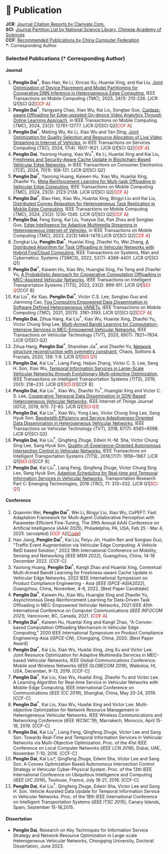 # 📖 Publication

**JCR**: <a href="https://jcr.clarivate.com/jcr/home" class="no-underline">Journal Citation Reports by Clarivate Com.</a>    
**SCI**: <a href="https://www.fenqubiao.com" class="no-underline">Journal Partition List by National Science Library, Chinese Academy of Sciences</a>    
**CCF**: <a href="https://www.ccf.org.cn/Academic_Evaluation/By_category/" class="no-underline">Recommended Publications by China Computer Federation</a>    
**\***: Corresponding Author

<!-- #### Preprint -->
### Selected Publications (**\*** Corresponding Author)
#### Journal
1. **Penglin Dai**<sup>**\***</sup>, Biao Han, Ke Li, Xincao Xu, Huanlai Xing, and Kai Liu, <a href="https://ieeexplore.ieee.org/abstract/document/10675335" class="no-underline">Joint Optimization of Device Placement and Model Partitioning for Cooperative DNN Inference in Heterogeneous Edge Computing</a>, IEEE Transactions on Mobile Computing (*TMC*), 2025, 24(1): 210-226. [JCR Q1\|SCI Q2\|<font color="red">CCF A</font>]
2. **Penglin Dai**<sup>**\***</sup>, Yangyang Chao, Xiao Wu, Kai Liu, Songtao Guo, <a href="https://ieeexplore.ieee.org/document/10570213" class="no-underline">Context-aware Offloading for Edge-assisted On-device Video Analytics Through Online Learning Approach</a>, in IEEE Transactions on Mobile Computing (*TMC*), 2024, 23(2): 12761-12777. [JCR Q1\|SCI Q2\|<font color="red">CCF A</font>]
3. **Penglin Dai**<sup>**\***</sup>, Meiting Wu, Ke Li, Xiao Wu and Yan Ding, <a href="https://ieeexplore.ieee.org/document/10379126" class="no-underline">Joint Optimization for Quality Selection and Resource Allocation of Live Video Streaming in Internet of Vehicles</a>, in IEEE Transactions on Services Computing (*TSC*), 2024, 17(4): 1607-1621. [JCR Q1\|SCI Q2\|<font color="red">CCF A</font>]
4. **Penglin Dai**, Yaorong Huang, Xiao Wu<sup>**\***</sup>, Ke Li, Huanlai Xing and Kai Liu, <a href="https://ieeexplore.ieee.org/document/10371406" class="no-underline">Freshness and Security-Aware Cache Update in Blockchain-Based Vehicular Edge Networks</a>, in IEEE Transactions on Consumer Electronics (*TCE*), 2024, 70(1): 108-121. [JCR Q1\|SCI Q2]
5. **Penglin Dai**<sup>**\***</sup>, Yaorong Huang, Kaiwen Hu, Xiao Wu, Huanlai Xing, Zhaofei Yu, <a href="https://ieeexplore.ieee.org/document/10050793" class="no-underline">Meta Reinforcement Learning for Multi-task Offloading in Vehicular Edge Computing</a>, IEEE Transactions on Mobile Computing (*TMC*), 2024, 23(3): 2123-2138. [JCR Q1\|SCI Q2\|<font color="red">CCF A</font>]
6. **Penglin Dai**<sup>**\***</sup>, Biao Han, Xiao Wu, Huanlai Xing, Bingyi Liu and Kai Liu, <a href="https://ieeexplore.ieee.org/document/9999483" class="no-underline">Distributed Convex Relaxation for Heterogeneous Task Replication in Mobile Edge Computing</a>, IEEE Transactions on Mobile Computing (*TMC*), 2024, 23(2): 1230-1245. [JCR Q1\|SCI Q2\|<font color="red">CCF A</font>]
7. **Penglin Dai**, Feng Song, Kai Liu, Yueyue Dai, Pan Zhou and Songtao Guo, <a href="https://ieeexplore.ieee.org/document/9519528" class="no-underline">Edge Intelligence for Adaptive Multimedia Streaming in Heterogeneous Internet of Vehicles</a>, in IEEE Transactions on Mobile Computing (*TMC*), 2023, 22(3):1464-1478.[JCR Q1\|SCI Q2\|<font color="red">CCF A</font>]
8. Zongkai Liu, **Penglin Dai**<sup>**\***</sup>, Huanlai Xing, Zhaofei Yu, Wei Zhang, <a href="https://ieeexplore.ieee.org/document/9495832" class="no-underline">A Distributed Algorithm for Task Offloading in Vehicular Networks with Hybrid Fog/Cloud Computing</a>, IEEE Transactions on Systems, Man and Cybernetics: Systems (*TSMCS*), 2022, 52(7): 4388-4401. [JCR Q1\|SCI Q1]
9. **Penglin Dai**<sup>**\***</sup>, Kaiwen Hu, Xiao Wu, Huanglai Xing, Fei Teng and Zhaofei Yu, <a href="https://ieeexplore.ieee.org/document/9180064" class="no-underline">A Probabilistic Approach for Cooperative Computation Offloading in MEC-Assisted Vehicular Networks</a>, IEEE Transactions on Intelligent Transportation Systems (*TITS*), 2022, 23(2): 899-911. [JCR Q1\|<font color="red">SCI Q1</font>\|CCF B]
10. Kai Liu<sup>**\***</sup>, Ke Xiao, **Penglin Dai**<sup>**\***</sup>, Victor C.S. Lee, Songtao Guo and Jiannong Cao, <a href="https://ieeexplore.ieee.org/document/9099632" class="no-underline">Fog Computing Empowered Data Dissemination in Software Defined Heterogeneous VANETs</a>, IEEE Transactions on Mobile Computing (*TMC*), 2021, 20(11): 3181-3193. [JCR Q1\|SCI Q2\|<font color="red">CCF A</font>]
11. **Penglin Dai**, Zihua Hang, Kai Liu<sup>**\***</sup>, Xiao Wu, Huanlai Xing, Zhaofei Yu, Victor Chung Sing Lee, <a href="https://ieeexplore.ieee.org/document/9082866" class="no-underline">Multi-Armed Bandit Learning for Computation-Intensive Services in MEC-Empowered Vehicular Networks</a>, IEEE Transactions on Vehicular Technology (*TVT*), 2020, 69(7): 7821~7834. [JCR Q1\|SCI Q2]
12. Zihua Hang, **Penglin Dai**<sup>**\***</sup>, Shanshan Jia<sup>**\***</sup>, and Zhaofei Yu, <a href="https://www.sciencedirect.com/science/article/pii/S0960077920306834" class="no-underline">Network structure reconstruction with symmetry constraint</a>, Chaos, Solitons & Fractals, 2020, 139: 1-9. [JCR Q1\|<font color="red">SCI Q1</font>]
13. **Penglin Dai**, Kai Liu<sup>**\***</sup>, Liang Feng, Haijun Zhang, Victor C. S. Lee, Sang H. Son, Xiao Wu, <a href="https://ieeexplore.ieee.org/document/8315121" class="no-underline">Temporal Information Services in Large-Scale Vehicular Networks through Evolutionary Multi-objective Optimization</a>, IEEE Transactions on Intelligent Transportation Systems (*TITS*), 2019, 20(1): 218~231. [JCR Q1\|<font color="red">SCI Q1</font>\|CCF B]
14. **Penglin Dai**, Kai Liu<sup>**\***</sup>, Xiao Wu, Zhaofei Yu<sup>**\***</sup>, Huanglai Xing and Victor C. S. Lee, <a href="https://ieeexplore.ieee.org/document/8474352" class="no-underline">Cooperative Temporal Data Dissemination in SDN-Based Heterogeneous Vehicular Networks</a>, IEEE Internet of Things Journal (*IOTJ*), 2019, 6(1): 72-83. [JCR Q1\|<font color="red">SCI Q1</font>]
15. **Penglin Dai**, Kai Liu<sup>**\***</sup>, Xiao Wu, Yong Liao, Victor Chung Sing Lee, Sang Hyuk Son, <a href="https://ieeexplore.ieee.org/document/8307103" class="no-underline">Bandwidth Efficiency and Service Adaptiveness Oriented Data Dissemination in Heterogeneous Vehicular Networks</a>, IEEE Transactions on Vehicular Technology (*TVT*), 2018, 67(7): 6585~6598. [JCR Q1\|SCI Q2]
16. **Penglin Dai**, Kai Liu<sup>**\***</sup>, Qingfeng Zhuge, Edwin H.-M. Sha, Victor Chung Sing Lee, Sang Hyuk Son, <a href="https://ieeexplore.ieee.org/document/7398024" class="no-underline">Quality-of-Experience-Oriented Autonomous Intersection Control in Vehicular Networks</a>, IEEE Transactions on Intelligent Transportation Systems (*TITS*), 2016,17(7): 1956~1967. [JCR Q1\|<font color="red">SCI Q1</font>\|CCF B]
17. **Penglin Dai**, Kai Liu<sup>**\***</sup>, Liang Feng, Qingfeng Zhuge, Victor Chung Sing Lee, Sang Hyuk Son, <a href="https://www.sciencedirect.com/science/article/pii/S0968090X16301395" class="no-underline">Adaptive Scheduling for Real-time and Temporal Information Services in Vehicular Networks</a>, Transportation Research Part C: Emerging Technologies, 2016 (*TRC*), 71: 313~332. [JCR Q1\|<font color="red">SCI Q1</font>]

<!-- 3. Kai Liu<sup>**\***</sup>, **Xincao Xu**<sup>**\***</sup>, Penglin Dai, and Biwen Chen, <a href="https://ieeexplore.ieee.org/document/10261503" class="no-underline">Cooperative Sensing and Uploading for Quality-Cost Tradeoff of Digital Twins in VEC</a>, IEEE Transactions on Consumer Electronics (*TCE*), volume 70, issue 1, pp. 3414-3625, February 2024. IF: 4.3 (2022), 3.9 (5-year) [JCR Q2\|SCI Q2] [![](https://img.shields.io/badge/-BibTeX-blue?labelColor=white&color=F5F5F5&logo=latex&logoColor=008080)](https://neardws-1257861591.cos.ap-shanghai.myqcloud.com/neardws/bib/liu2023cooperative.bib) [![](https://img.shields.io/badge/dynamic/json?logo=Google%20Scholar&url=https%3A%2F%2Fcdn.jsdelivr.net%2Fgh%2FNeardws%2Fneardws.github.io@google-scholar-stats%2Fgs_data.json&query=$['publications']['DK5avZUAAAAJ:SdhP9T11ey4C']['num_citations']&labelColor=f6f6f6&color=9cf&style=flat&label=Citations)](https://scholar.google.com/citations?view_op=view_citation&hl=en&user=DK5avZUAAAAJ&citation_for_view=DK5avZUAAAAJ:SdhP9T11ey4C) [![](https://img.shields.io/github/stars/neardws/MAMO-Deep-Reinforcement-Learning?style=social)](https://github.com/neardws/MAMO-Deep-Reinforcement-Learning) -->

#### Conference

1. Quanmin Wei, **Penglin Dai**<sup>**\***</sup>, Wei Li, Bingyi Liu, Xiao Wu, CoPEFT: Fast Adaptation Framework for Multi-Agent Collaborative Perception with Parameter-Efficient Fine-Tuning, The 39th Annual AAAI Conference on Artificial Intelligence (*AAAI 2025*),  Philadelphia, PA, USA, Feb 25 - Mar 4, 2025. (accepted) [<font color="red">CCF A</font>][<a href="https://github.com/fengxueguiren/CoPEFT" class="no-underline"><font color="red">Code</font></a>]
2. Hao Jiang, **Penglin Dai**<sup>**\***</sup>, Kai Liu, Feiyu Jin, Hualin Ren and Songtao Guo, "Traffic Event Augmentation via Vehicular Edge Computing: A Vehicle ReID based Solution," 2022 18th International Conference on Mobility, Sensing and Networking (*IEEE MSN 2022*), Guangzhou, China, 14-16 December 2022. [CCF-C]
3. Yaorong Huang, **Penglin Dai**<sup>**\***</sup>, Kangli Zhao and Huanlai Xing, Contextual Multi-Armed Bandit Learning for Freshness-aware Cache Update in Vehicular Edge Networks, 2022 IEEE International Symposium on Product Compliance Engineering - Asia (*IEEE ISPCE-ASIA2022*), Guangzhou, China, November, 4-6, 2022. [Best Paper Candidate]
4. **Penglin Dai**<sup>**\***</sup>, Kaiwen Hu, Xiao Wu, Huanglai Xing and Zhaofei Yu, Asynchronous Deep Reinforcement Learning for Data-Driven Task Offloading in MEC-Empowered Vehicular Networks, 2021 IEEE 40th International Conference on Computer Communications (*IEEE INFOCOM 2021*), Vancouver, BC, Canada, 2021. [<font color="red">CCF A</font>]
5. **Penglin Dai**<sup>**\***</sup>, Kaiwen Hu, Huanlai Xing and Kangli Zhao, "A Convex-based Computation Offloading Mechanism in Vehicular Edge Computing," 2020 IEEE International Symposium on Product Compliance Engineering-Asia (*ISPCE-CN*), Chongqing, China, 2020. [Best Paper Award]
6. **Penglin Dai**<sup>**\***</sup>, Kai Liu, Xiao Wu, Huailai Xing, Jing Xu and Victor Lee. Joint Resource Optimization for Adaptive Multimedia Services in MEC-based Vehicular Networks, IEEE Global Communications Conference: Mobile and Wireless Networks (*IEEE GLOBECOM 2019*), Waikoloa, HI, USA, December, 9-13, 2019. [CCF-C]
7. **Penglin Dai**<sup>**\***</sup>, Kai Liu, Xiao Wu, Huailai Xing, Zhaofei Yu and Victor Lee. A Learning Algorithm for Real-time Service in Vehicular Networks with Mobile-Edge Computing. IEEE International Conference on Communications (*IEEE ICC 2019*), Shanghai, China, May 20-24, 2019. [CCF-C]
8. **Penglin Dai**<sup>**\***</sup>, Kai Liu, Xiao Wu, Huailai Xing and Victor Lee. Multi-objective Optimization for Network Resource Management in Heterogeneous Vehicular Networks. IEEE Wireless Communications and Networking Conference (*IEEE WCNC’19*), Marrakech, Morocco, April 15-18, 2019. [CCF-C]
9. **Penglin Dai**, Kai Liu<sup>**\***</sup>, Liang Feng, Qingfeng Zhuge, Victor Lee and Sang Son. Towards Real-Time and Temporal Information Services in Vehicular Networks via Multi-Objective Optimization. Proc. of the 41st IEEE Conference on Local Computer Networks (*IEEE LCN 2016*), Dubai, UAE, November 7-10, 2016. [CCF-C]
10. **Penglin Dai**, Kai Liu*, Qingfeng Zhuge, Edwin Sha, Victor Lee and Sang Son. A Convex Optimization Based Autonomous Intersection Control Strategy in Vehicular Cyber-Physical System. Proc. of the 13th IEEE International Conference on Ubiquitous Intelligence and Computing (*IEEE UIC 2016*), Toulouse, France, July 18-21, 2016. [CCF-C]
11. **Penglin Dai**, Kai Liu<sup>**\***</sup>, Qingfeng Zhuge, Edwin Sha, Victor Lee and Sang H. Son. Vehicle Assisted Data Update for Temporal Information Service in Vehicular Networks. Proc. of the 18th IEEE International Conference on Intelligent Transportation Systems (*IEEE ITSC 2015*), Canary Islands, Spain, September 15-18,2015.




<!-- 1. Junyuan Wu, **Xincao Xu**<sup>**\***</sup>, Chuzhao Li, Hao Zhang, Ke Xiao, and Kai Liu, <a href="https://ieeexplore.ieee.org/document/10365900" class="no-underline">Quality-Cost Trade-off on Constructing Logical Views for Vehicular Cyber-Physical Systems: A Deep Reinforcement Learning Approach</a>, IEEE International Symposium on Product Compliance Engineering-Asia (*IEEE ISPCE-AS'23*), Shanghai, China, November 3-5, 2023. [![](https://img.shields.io/badge/-BibTeX-blue?labelColor=white&color=F5F5F5&logo=latex&logoColor=008080)](https://neardws-1257861591.cos.ap-shanghai.myqcloud.com/neardws/bib/wu2023quality.bib) [![](https://img.shields.io/badge/dynamic/json?logo=Google%20Scholar&url=https%3A%2F%2Fcdn.jsdelivr.net%2Fgh%2FNeardws%2Fneardws.github.io@google-scholar-stats%2Fgs_data.json&query=$['publications']['DK5avZUAAAAJ:ye4kPcJQO24C']['num_citations']&labelColor=f6f6f6&color=9cf&style=flat&label=Citations)](https://scholar.google.com/citations?view_op=view_citation&hl=en&user=DK5avZUAAAAJ&citation_for_view=DK5avZUAAAAJ:ye4kPcJQO24C)
2. **Xincao Xu**, Kai Liu<sup>**\***</sup>, Qisen Zhang, Hao Jiang, Ke Xiao, and Jiangtao Luo, <a href="https://ieeexplore.ieee.org/abstract/document/9921762" class="no-underline">Age of View: A New Metric for Evaluating Heterogeneous Information Fusion in Vehicular Cyber-Physical Systems</a>, IEEE International Conference on Intelligent Transportation Systems (*IEEE ITSC’22*), Macau, China, October 8-12, 2022. [![](https://img.shields.io/badge/-BibTeX-blue?labelColor=white&color=F5F5F5&logo=latex&logoColor=008080)](https://neardws-1257861591.cos.ap-shanghai.myqcloud.com/neardws/bib/xu2022age.bib) [![](https://img.shields.io/badge/-PDF-blue?logo=microsoftpowerpoint&logoColor=B7472A&labelColor=white&color=F5F5F5&style=flat)](https://neardws-1257861591.cos.ap-shanghai.myqcloud.com/2022/09/20220915013208ITSC2022_Sildes591.pdf) [![](https://img.shields.io/badge/dynamic/json?logo=Google%20Scholar&url=https%3A%2F%2Fcdn.jsdelivr.net%2Fgh%2FNeardws%2Fneardws.github.io@google-scholar-stats%2Fgs_data.json&query=$['publications']['DK5avZUAAAAJ:_B80troHkn4C']['num_citations']&labelColor=f6f6f6&color=9cf&style=flat&label=Citations)](https://scholar.google.com/citations?view_op=view_citation&hl=en&user=DK5avZUAAAAJ&citation_for_view=DK5avZUAAAAJ:_B80troHkn4C) [![](https://img.shields.io/github/stars/neardws/Age-of-View?style=social)](https://github.com/neardws/Age-of-View) [![](https://img.shields.io/youtube/views/iayUfkFCMcs?style=social)](https://youtu.be/iayUfkFCMcs) [![](https://img.shields.io/badge/dynamic/json?label=views&style=social&logo=bilibili&query=data.stat.view&url=https%3A%2F%2Fapi.bilibili.com%2Fx%2Fweb-interface%2Fview%3Fbvid%3DBV1UR4y197sT)](https://www.bilibili.com/video/BV1UR4y197sT)
3. Chunhui Liu, Kai Liu<sup>**\***</sup>, **Xincao Xu**, Hualing Ren, Feiyu Jin, and Songtao Guo, <a href="https://ieeexplore.ieee.org/abstract/document/9394299" class="no-underline">Real-time Task Offloading for Data and Computation Intensive Services in Vehicular Fog Computing Environments</a>, IEEE International Conference on Mobility, Sensing and Networking (*IEEE MSN’20*), Tokyo, Japan, December 17-19, 2020. [![](https://img.shields.io/badge/-BibTeX-blue?labelColor=white&color=F5F5F5&logo=latex&logoColor=008080)](https://neardws-1257861591.cos.ap-shanghai.myqcloud.com/neardws/bib/liu2020real.bib) [![](https://img.shields.io/badge/dynamic/json?logo=Google%20Scholar&url=https%3A%2F%2Fcdn.jsdelivr.net%2Fgh%2FNeardws%2Fneardws.github.io@google-scholar-stats%2Fgs_data.json&query=$['publications']['DK5avZUAAAAJ:sSrBHYA8nusC']['num_citations']&labelColor=f6f6f6&color=9cf&style=flat&label=Citations)](https://scholar.google.com/citations?view_op=view_citation&hl=en&user=DK5avZUAAAAJ&citation_for_view=DK5avZUAAAAJ:sSrBHYA8nusC)
4. Yi Zhou, Kai Liu<sup>**\***</sup>, **Xincao Xu**, Chunhui Liu, Liang Feng, and Chao Chen, <a href="https://link.springer.com/chapter/10.1007/978-981-15-7670-6_38" class="no-underline">Multi-period Distributed Delay-sensitive Tasks Offloading in a Two-layer Vehicular Fog Computing Architecture</a>, International Conference on Neural Computing and Applications (*NCAA’20*), Shenzhen, China, July 3-6, 2020. [![](https://img.shields.io/badge/-BibTeX-blue?labelColor=white&color=F5F5F5&logo=latex&logoColor=008080)](https://neardws-1257861591.cos.ap-shanghai.myqcloud.com/neardws/bib/zhou2020multi.bib) [![](https://img.shields.io/badge/dynamic/json?logo=Google%20Scholar&url=https%3A%2F%2Fcdn.jsdelivr.net%2Fgh%2FNeardws%2Fneardws.github.io@google-scholar-stats%2Fgs_data.json&query=$['publications']['DK5avZUAAAAJ:vRqMK49ujn8C']['num_citations']&labelColor=f6f6f6&color=9cf&style=flat&label=Citations)](https://scholar.google.com/citations?view_op=view_citation&hl=en&user=DK5avZUAAAAJ&citation_for_view=DK5avZUAAAAJ:vRqMK49ujn8C)
5. Yi Zhou, Kai Liu<sup>**\***</sup>, **Xincao Xu**, Songtao Guo, Zhou Wu, Victor Lee, and Sang Son, <a href="https://ieeexplore.ieee.org/document/9045579" class="no-underline">Distributed Scheduling for Time-Critical Tasks in a Two-layer Vehicular Fog Computing Architecture</a>, IEEE Consumer Communications and Networking Conference (*IEEE CCNC’20*), Las Vegas, USA, January 11-14, 2020. [![](https://img.shields.io/badge/-BibTeX-blue?labelColor=white&color=F5F5F5&logo=latex&logoColor=008080)](https://neardws-1257861591.cos.ap-shanghai.myqcloud.com/neardws/bib/zhou2020distributed.bib) [![](https://img.shields.io/badge/dynamic/json?logo=Google%20Scholar&url=https%3A%2F%2Fcdn.jsdelivr.net%2Fgh%2FNeardws%2Fneardws.github.io@google-scholar-stats%2Fgs_data.json&query=$['publications']['DK5avZUAAAAJ:K3LRdlH-MEoC']['num_citations']&labelColor=f6f6f6&color=9cf&style=flat&label=Citations)](https://scholar.google.com/citations?view_op=view_citation&hl=en&user=DK5avZUAAAAJ&citation_for_view=DK5avZUAAAAJ:K3LRdlH-MEoC)
6. **Xincao Xu**, Kai Liu<sup>**\***</sup>, Ke Xiao, Hualing Ren, Liang Feng, and Chao Chen, <a href="https://ieeexplore.ieee.org/document/8805783" class="no-underline">Design and Implementation of a Fog Computing Based Collision Warning System in VANETs</a>, IEEE International Symposium on Product Compliance Engineering-Asia (*IEEE ISPCE-CN’18*), Hong Kong/Shenzhen, China, December 5-7, 2018. (Best Paper Award) [![](https://img.shields.io/badge/-BibTeX-blue?labelColor=white&color=F5F5F5&logo=latex&logoColor=008080)](https://neardws-1257861591.cos.ap-shanghai.myqcloud.com/neardws/bib/xu2018design.bib) [![](https://img.shields.io/badge/dynamic/json?logo=Google%20Scholar&url=https%3A%2F%2Fcdn.jsdelivr.net%2Fgh%2FNeardws%2Fneardws.github.io@google-scholar-stats%2Fgs_data.json&query=$['publications']['DK5avZUAAAAJ:xtRiw3GOFMkC']['num_citations']&labelColor=f6f6f6&color=9cf&style=flat&label=Citations)](https://scholar.google.com/citations?view_op=view_citation&hl=en&user=DK5avZUAAAAJ&citation_for_view=DK5avZUAAAAJ:xtRiw3GOFMkC) [![](https://img.shields.io/github/stars/cqu-bdsc/Collision-Warning-System?style=social)](https://github.com/cqu-bdsc/Collision-Warning-System) -->

<!-- #### Chinese Papers

1. **Xincao Xu**, Kai Liu<sup>**\***</sup>, Chunhui Liu, Hao Jiang, Songtao Guo, and Weiwei Wu, <a href="https://www.ejournal.org.cn/CN/10.12263/DZXB.20200994" class="no-underline">Potential Game Based Channel Allocation for Vehicular Edge Computing</a>, Tien Tzu Hsueh Pao/Acta Electronica Sinica (*电子学报*), volume 49, issue 5, pp.851-860, July 2021. [CCF T1] [![](https://img.shields.io/badge/-BibTeX-blue?labelColor=white&color=F5F5F5&logo=latex&logoColor=008080)](https://neardws-1257861591.cos.ap-shanghai.myqcloud.com/neardws/bib/xu2021potential.bib) [![](https://img.shields.io/badge/dynamic/json?logo=Google%20Scholar&url=https%3A%2F%2Fcdn.jsdelivr.net%2Fgh%2FNeardws%2Fneardws.github.io@google-scholar-stats%2Fgs_data.json&query=$['publications']['DK5avZUAAAAJ:fQNAKQ3IYiAC']['num_citations']&labelColor=f6f6f6&color=9cf&style=flat&label=Citations)](https://scholar.google.com/citations?view_op=view_citation&hl=en&user=DK5avZUAAAAJ&citation_for_view=DK5avZUAAAAJ:fQNAKQ3IYiAC) [![](https://img.shields.io/github/stars/neardws/Incentive-based-Probability-Update-and-Strategy-Selection?style=social)](https://github.com/neardws/Incentive-based-Probability-Update-and-Strategy-Selection)
2. **Xincao Xu**, Yi Zhou, Kai Liu<sup>**\***</sup>, Chaocan Xiang, Yantao Li, and Songtao Guo, Potential Game based Distributed Channel Allocation in Vehicular Fog Computing Environments, 14th China Conference on Internet of Things (*CWSN’20*), Dunhuang, China, September 18-21, 2020. (Best Paper Candidate)
 -->
#### Dissertation

- **Penglin Dai**, Research on Key Techniques for Information Service Strategy and Network Resource Optimization in Large-scale Heterogeneous Vehicular Networks, Chongqing University, Doctoral Dissertation, June 2023. 

<!-- 
- [![](https://img.shields.io/badge/-BibTeX-blue?labelColor=white&color=F5F5F5&logo=latex&logoColor=008080)](https://neardws-1257861591.cos.ap-shanghai.myqcloud.com/neardws/bib/xu2023research.bib) [![](https://img.shields.io/badge/-PDF-blue?logo=adobeacrobatreader&logoColor=B7472A&labelColor=white&color=F5F5F5&style=flat)](https://neardws-1257861591.cos.ap-shanghai.myqcloud.com/neardws/My-Doctoral-Dissertation-Defense.pdf) [![](https://img.shields.io/github/stars/neardws/My-Doctoral-Dissertation?style=social)](https://github.com/neardws/My-Doctoral-Dissertation)  -->
